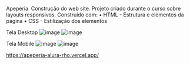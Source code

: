 Apeperia 
Construção do web site. Projeto criado durante o curso sobre layouts responsivos.
Construído com:
    • HTML - Estrutura e elementos da página
    • CSS - Estilização dos elementos

Tela Desktop ![image](https://user-images.githubusercontent.com/100633937/160417542-1d140677-8cbe-42b6-a656-3fa51f337778.png)
![image](https://user-images.githubusercontent.com/100633937/160417618-17c9c736-c450-41ed-add8-5a39de8e225c.png)

Tela Mobile ![image](https://user-images.githubusercontent.com/100633937/160417702-611823c4-a031-48aa-820d-ab12dc4a5d5e.png)
![image](https://user-images.githubusercontent.com/100633937/160417728-6766846a-f253-4f8c-afc9-fed8b7681c3d.png)


https://apeperia-alura-rho.vercel.app/
